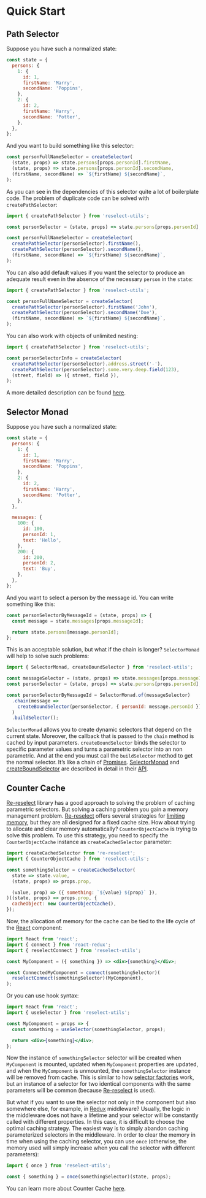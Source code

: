 # Quick Start

## Path Selector

Suppose you have such a normalized state:

```js
const state = {
  persons: {
    1: {
      id: 1,
      firstName: 'Marry',
      secondName: 'Poppins',
    },
    2: {
      id: 2,
      firstName: 'Harry',
      secondName: 'Potter',
    },
  },
};
```

And you want to build something like this selector:

```js
const personFullNameSelector = createSelector(
  (state, props) => state.persons[props.personId].firstName,
  (state, props) => state.persons[props.personId].secondName,
  (firstName, secondName) => `${firstName} ${secondName}`,
);
```

As you can see in the dependencies of this selector quite a lot of boilerplate code. The problem of duplicate code can be solved with `createPathSelector`:

```js
import { createPathSelector } from 'reselect-utils';

const personSelector = (state, props) => state.persons[props.personId];

const personFullNameSelector = createSelector(
  createPathSelector(personSelector).firstName(),
  createPathSelector(personSelector).secondName(),
  (firstName, secondName) => `${firstName} ${secondName}`,
);
```

You can also add default values if you want the selector to produce an adequate result even in the absence of the necessary `person` in the `state`:

```js
import { createPathSelector } from 'reselect-utils';

const personFullNameSelector = createSelector(
  createPathSelector(personSelector).firstName('John'),
  createPathSelector(personSelector).secondName('Doe'),
  (firstName, secondName) => `${firstName} ${secondName}`,
);
```

You can also work with objects of unlimited nesting:

```js
import { createPathSelector } from 'reselect-utils';

const personSelectorInfo = createSelector(
  createPathSelector(personSelector).address.street('-'),
  createPathSelector(personSelector).some.very.deep.field(123),
  (street, field) => ({ street, field }),
);
```

A more detailed description can be found [here](/docs/api/createPathSelector.md).

## Selector Monad

Suppose you have such a normalized state:

```js
const state = {
  persons: {
    1: {
      id: 1,
      firstName: 'Marry',
      secondName: 'Poppins',
    },
    2: {
      id: 2,
      firstName: 'Harry',
      secondName: 'Potter',
    },
  },

  messages: {
    100: {
      id: 100,
      personId: 1,
      text: 'Hello',
    },
    200: {
      id: 200,
      personId: 2,
      text: 'Buy',
    },
  },
};
```

And you want to select a person by the message id. You can write something like this:

```js
const personSelectorByMessageId = (state, props) => {
  const message = state.messages[props.messageId];

  return state.persons[message.personId];
};
```

This is an acceptable solution, but what if the chain is longer? `SelectorMonad` will help to solve such problems:

```js
import { SelectorMonad, createBoundSelector } from 'reselect-utils';

const messageSelector = (state, props) => state.messages[props.messageId];
const personSelector = (state, props) => state.persons[props.personId];

const personSelectorByMessageId = SelectorMonad.of(messageSelector)
  .chain(message =>
    createBoundSelector(personSelector, { personId: message.personId }),
  )
  .buildSelector();
```

`SelectorMonad` allows you to create dynamic selectors that depend on the current state. Moreover, the callback that is passed to the `chain` method is cached by input parameters. `createBoundSelector` binds the selector to specific parameter values and turns a parametric selector into an non parametric. And at the end you must call the `buildSelector` method to get the normal selector. It’s like a chain of [Promises](https://developer.mozilla.org/docs/Web/JavaScript/Reference/Global_Objects/Promise). [SelectorMonad](/docs/quickstart.md#selector-monad) and [createBoundSelector](/docs/api/createBoundSelector.md) are described in detail in their [API](/docs/api.md).

## Counter Cache

[Re-reselect](https://github.com/toomuchdesign/re-reselect) library has a good approach to solving the problem of caching parametric selectors. But solving a caching problem you gain a memory management problem. [Re-reselect](https://github.com/toomuchdesign/re-reselect) offers several strategies for [limiting memory](https://github.com/toomuchdesign/re-reselect/tree/master/src/cache#readme), but they are all designed for a fixed cache size. How about trying to allocate and clear memory automatically? `CounterObjectCache` is trying to solve this problem. To use this strategy, you need to specify the `CounterObjectCache` instance as `createCachedSelector` parameter:

```js
import createCachedSelector from 're-reselect';
import { CounterObjectCache } from 'reselect-utils';

const somethingSelector = createCachedSelector(
  state => state.value,
  (state, props) => props.prop,

  (value, prop) => ({ something: `${value} ${prop}` }),
)((state, props) => props.prop, {
  cacheObject: new CounterObjectCache(),
});
```

Now, the allocation of memory for the cache can be tied to the life cycle of the [React](https://reactjs.org/) component:

```jsx
import React from 'react';
import { connect } from 'react-redux';
import { reselectConnect } from 'reselect-utils';

const MyComponent = ({ something }) => <div>{something}</div>;

const ConnectedMyComponent = connect(somethingSelector)(
  reselectConnect(somethingSelector)(MyComponent),
);
```

Or you can use hook syntax:

```jsx
import React from 'react';
import { useSelector } from 'reselect-utils';

const MyComponent = props => {
  const something = useSelector(somethingSelector, props);

  return <div>{something}</div>;
};
```

Now the instance of `somethingSelector` selector will be created when `MyComponent` is mounted, updated when `MyComponent` properties are updated, and when the `MyComponent` is unmounted, the `somethingSelector` instance will be removed from cache. This is similar to how [selector factories](https://github.com/reduxjs/reselect#sharing-selectors-with-props-across-multiple-component-instances) work, but an instance of a selector for two identical components with the same parameters will be common (because [Re-reselect](https://github.com/toomuchdesign/re-reselect) is used).

But what if you want to use the selector not only in the component but also somewhere else, for example, in [Redux](https://redux.js.org/) middleware? Usually, the logic in the middleware does not have a lifetime and your selector will be constantly called with different properties. In this case, it is difficult to choose the optimal caching strategy. The easiest way is to simply abandon caching parameterized selectors in the middleware. In order to clear the memory in time when using the caching selector, you can use `once` (otherwise, the memory used will simply increase when you call the selector with different parameters):

```js
import { once } from 'reselect-utils';

const { something } = once(somethingSelector)(state, props);
```

You can learn more about Counter Cache [here](/docs/api/CounterObjectCache.md).

